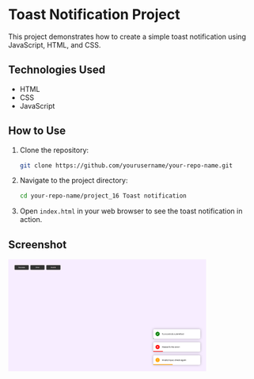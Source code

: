 # Toast Notification Project

This project demonstrates how to create a simple toast notification using JavaScript, HTML, and CSS.

## Technologies Used

- HTML
- CSS
- JavaScript

## How to Use

1. Clone the repository:
    ```bash
    git clone https://github.com/yourusername/your-repo-name.git
    ```
2. Navigate to the project directory:
    ```bash
    cd your-repo-name/project_16 Toast notification
    ```
3. Open `index.html` in your web browser to see the toast notification in action.

## Screenshot

<img src="image.png" alt="Toast Notification" width="400">


